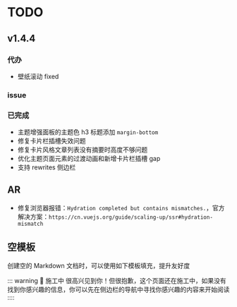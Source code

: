 # TODO

## v1.4.4

### 代办

- 壁纸滚动 fixed

### issue

### 已完成

- 主题增强面板的主题色 h3 标题添加 `margin-bottom`
- 修复卡片栏插槽失效问题
- 修复卡片风格文章列表没有摘要时高度不够问题
- 优化主题页面元素的过渡动画和新增卡片栏插槽 gap
- 支持 rewrites 侧边栏

## AR

- 修复浏览器报错：`Hydration completed but contains mismatches.`，官方解决方案：`https://cn.vuejs.org/guide/scaling-up/ssr#hydration-mismatch`

## 空模板

创建空的 Markdown 文档时，可以使用如下模板填充，提升友好度

::: warning 🚧 施工中
很高兴见到你！但很抱歉，这个页面还在施工中，如果没有找到你感兴趣的信息，你可以先在侧边栏的导航中寻找你感兴趣的内容来开始阅读
::::
